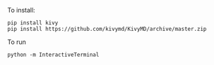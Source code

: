 To install:
```
pip install kivy
pip install https://github.com/kivymd/KivyMD/archive/master.zip
```

To run
```
python -m InteractiveTerminal
```